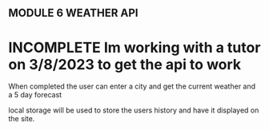 ## MODULE 6 WEATHER API 
# INCOMPLETE Im working with a tutor on 3/8/2023 to get the api to work
When completed the user can enter a city and get the current weather and a 5 day forecast

local storage will be used to store the users history and have it displayed on the site.

